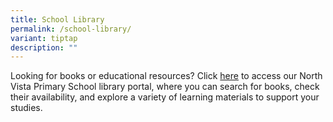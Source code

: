 ```yaml
---
title: School Library
permalink: /school-library/
variant: tiptap
description: ""
---
```

<p>Looking for books or educational resources? Click <a href="https://schoolibrary.moe.edu.sg/northvistapri/cgi-bin/spydus.exe/MSGTRN/WPAC/HOME" rel="noopener nofollow" target="_blank">here</a> to
access our North Vista Primary School library portal, where you can search
for books, check their availability, and explore a variety of learning
materials to support your studies.</p>